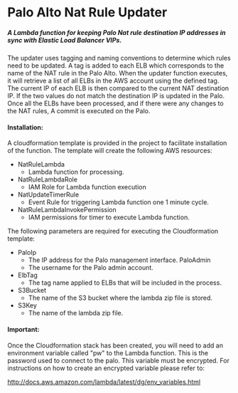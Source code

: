 # Palo Alto Nat Rule Updater

##### A Lambda function for keeping Palo Nat rule destination IP addresses in sync with Elastic Load Balancer VIPs.
  
The updater uses tagging and naming conventions to determine which rules need to be updated.  A tag is added to each ELB which corresponds to the name of the NAT rule in the Palo Alto.  When the updater function executes, it will retrieve a list of all ELBs in the AWS account using the defined tag. The current IP of each ELB is then compared to the current NAT destination IP.  If the two values do not match the destination IP is updated in the Palo.  Once all the ELBs have been processed, and if there were any changes to the NAT rules, A commit is executed on the Palo.



#### Installation:

A cloudformation template is provided in the project to facilitate installation of the function.  The template will create the following AWS resources:
* NatRuleLambda
  * Lambda function for processing.
* NatRuleLambdaRole
  * IAM Role for Lambda function execution
* NatUpdateTimerRule
  * Event Rule for triggering Lambda function one 1 minute cycle.
* NatRuleLambdaInvokePermission
  * IAM permissions for timer to execute Lambda function.
  
  
The following parameters are required for executing the Cloudformation template:
* PaloIp
  * The IP address for the Palo management interface.
PaloAdmin
  * The username for the Palo admin account.
* ElbTag
  * The tag name applied to ELBs that will be included in the process.
* S3Bucket
  * The name of the S3 bucket where the lambda zip file is stored.
* S3Key
  * The name of the lambda zip file.
  
  
#### Important:
  Once the Cloudformation stack has been created, you will need to add an environment variable called "pw" to the Lambda function.  This is the password used to connect to the palo.  This variable must be encrypted.  For instructions on how to create an encrypted variable please refer to:
  
  http://docs.aws.amazon.com/lambda/latest/dg/env_variables.html
   